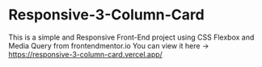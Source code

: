 # Responsive-3-Column-Card
This is a simple and Responsive Front-End project using CSS Flexbox and Media Query from frontendmentor.io
You can view it here -> https://responsive-3-column-card.vercel.app/
